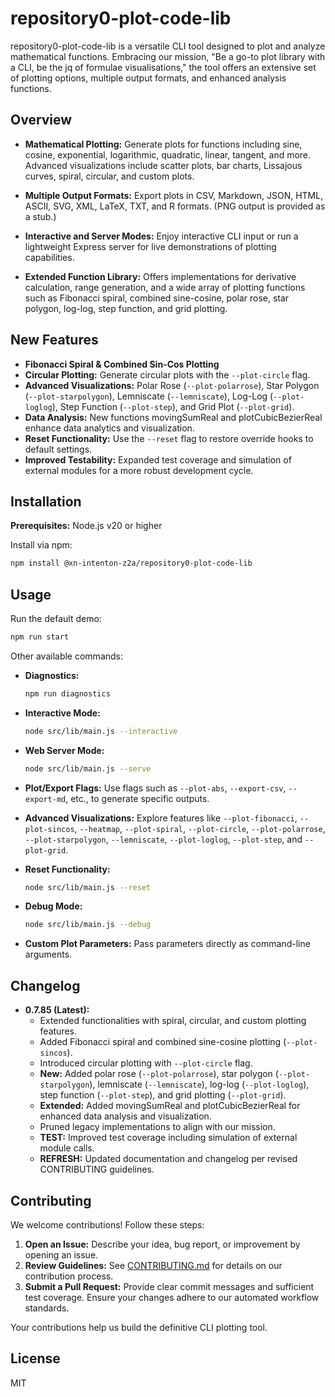 # repository0-plot-code-lib

repository0-plot-code-lib is a versatile CLI tool designed to plot and analyze mathematical functions. Embracing our mission, "Be a go-to plot library with a CLI, be the jq of formulae visualisations," the tool offers an extensive set of plotting options, multiple output formats, and enhanced analysis functions.

## Overview

- **Mathematical Plotting:** Generate plots for functions including sine, cosine, exponential, logarithmic, quadratic, linear, tangent, and more. Advanced visualizations include scatter plots, bar charts, Lissajous curves, spiral, circular, and custom plots.

- **Multiple Output Formats:** Export plots in CSV, Markdown, JSON, HTML, ASCII, SVG, XML, LaTeX, TXT, and R formats. (PNG output is provided as a stub.)

- **Interactive and Server Modes:** Enjoy interactive CLI input or run a lightweight Express server for live demonstrations of plotting capabilities.

- **Extended Function Library:** Offers implementations for derivative calculation, range generation, and a wide array of plotting functions such as Fibonacci spiral, combined sine-cosine, polar rose, star polygon, log-log, step function, and grid plotting.

## New Features

- **Fibonacci Spiral & Combined Sin-Cos Plotting**
- **Circular Plotting:** Generate circular plots with the `--plot-circle` flag.
- **Advanced Visualizations:** Polar Rose (`--plot-polarrose`), Star Polygon (`--plot-starpolygon`), Lemniscate (`--lemniscate`), Log-Log (`--plot-loglog`), Step Function (`--plot-step`), and Grid Plot (`--plot-grid`).
- **Data Analysis:** New functions movingSumReal and plotCubicBezierReal enhance data analytics and visualization.
- **Reset Functionality:** Use the `--reset` flag to restore override hooks to default settings.
- **Improved Testability:** Expanded test coverage and simulation of external modules for a more robust development cycle.

## Installation

**Prerequisites:** Node.js v20 or higher

Install via npm:

```bash
npm install @xn-intenton-z2a/repository0-plot-code-lib
```

## Usage

Run the default demo:

```bash
npm run start
```

Other available commands:

- **Diagnostics:**
  ```bash
  npm run diagnostics
  ```

- **Interactive Mode:**
  ```bash
  node src/lib/main.js --interactive
  ```

- **Web Server Mode:**
  ```bash
  node src/lib/main.js --serve
  ```

- **Plot/Export Flags:**
  Use flags such as `--plot-abs`, `--export-csv`, `--export-md`, etc., to generate specific outputs.

- **Advanced Visualizations:**
  Explore features like `--plot-fibonacci`, `--plot-sincos`, `--heatmap`, `--plot-spiral`, `--plot-circle`, `--plot-polarrose`, `--plot-starpolygon`, `--lemniscate`, `--plot-loglog`, `--plot-step`, and `--plot-grid`.

- **Reset Functionality:**
  ```bash
  node src/lib/main.js --reset
  ```

- **Debug Mode:**
  ```bash
  node src/lib/main.js --debug
  ```

- **Custom Plot Parameters:** Pass parameters directly as command-line arguments.

## Changelog

- **0.7.85 (Latest):**
  - Extended functionalities with spiral, circular, and custom plotting features.
  - Added Fibonacci spiral and combined sine-cosine plotting (`--plot-sincos`).
  - Introduced circular plotting with `--plot-circle` flag.
  - **New:** Added polar rose (`--plot-polarrose`), star polygon (`--plot-starpolygon`), lemniscate (`--lemniscate`), log-log (`--plot-loglog`), step function (`--plot-step`), and grid plotting (`--plot-grid`).
  - **Extended:** Added movingSumReal and plotCubicBezierReal for enhanced data analysis and visualization.
  - Pruned legacy implementations to align with our mission.
  - **TEST:** Improved test coverage including simulation of external module calls.
  - **REFRESH:** Updated documentation and changelog per revised CONTRIBUTING guidelines.

## Contributing

We welcome contributions! Follow these steps:

1. **Open an Issue:** Describe your idea, bug report, or improvement by opening an issue.
2. **Review Guidelines:** See [CONTRIBUTING.md](./CONTRIBUTING.md) for details on our contribution process.
3. **Submit a Pull Request:** Provide clear commit messages and sufficient test coverage. Ensure your changes adhere to our automated workflow standards.

Your contributions help us build the definitive CLI plotting tool.

## License

MIT
